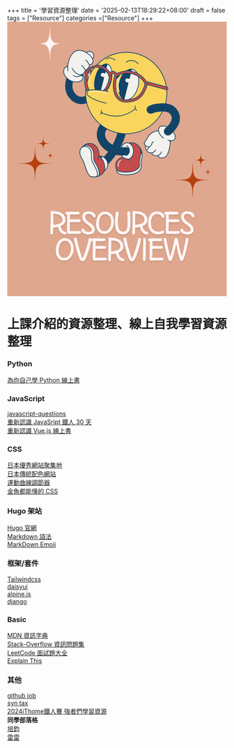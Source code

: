 +++
title = '學習資源整理'
date = '2025-02-13T18:29:22+08:00'
draft = false
tags = ["Resource"]
categories =["Resource"]
+++
![resource](/images/resourec.png)
# 上課介紹的資源整理、線上自我學習資源整理

### Python
[為你自己學 Python 線上書](https://pythonbook.cc/chapters/basic/introduction)

### JavaScript
[javascript-questions](https://github.com/lydiahallie/javascript-questions)  
[重新認識 JavaSript 鐵人 30 天](https://ithelp.ithome.com.tw/articles/10190873)  
[重新認識 Vue.js 線上書](https://book.vue.tw/CH1/1-1-introduction.html)


### CSS
[日本優秀網站聚集地](https://www.s5-style.com/ )  
[日本傳統配色網站](https://nipponcolors.com/#gunjyo)  
[運動曲線調節器](https://cubic-bezier.com/#.69,-0.01,.3,.54)  
[金魚都能懂的 CSS](https://www.youtube.com/@CSScoke)  

### Hugo 架站  
[Hugo 官網](https://gohugo.io/)  
[Markdown 語法](https://hackmd.io/@eMP9zQQ0Qt6I8Uqp2Vqy6w/SyiOheL5N/%2FBVqowKshRH246Q7UDyodFA#MarkDown%E8%AA%9E%E6%B3%95%E5%A4%A7%E5%85%A8)  
[MarkDown Emoji](https://github.com/ikatyang/emoji-cheat-sheet)  

### 框架/套件
[Tailwindcss](https://tailwindcss.com/docs/installation/using-vite)    
[daisyui](https://daisyui.com/docs/themes/)  
[alpine.js](https://alpinejs.dev/essentials/installation)  
[django](https://www.djangoproject.com/)  
### Basic
[MDN 資訊字典](https://developer.mozilla.org/zh-TW/)  
[Stack-Overflow 資訊問題集](https://stackoverflow.com/questions)  
[LeetCode 面試題大全 ](https://leetcode.com/explore/)  
[Explain This](https://www.explainthis.io/zh-hant)  
### 其他     
[github job](https://github.com/f2etw/jobs/issues)  
[syn tax](https://syntax.fm/)    
[2024iThome鐵人賽 強者們學習資源](https://ithelp.ithome.com.tw/2024ironman/reward)  
**同學部落格**  
[培鈞](https://realnewbie.com/)  
[雷雷](https://noobincoding.zeabur.app/posts/resource/)